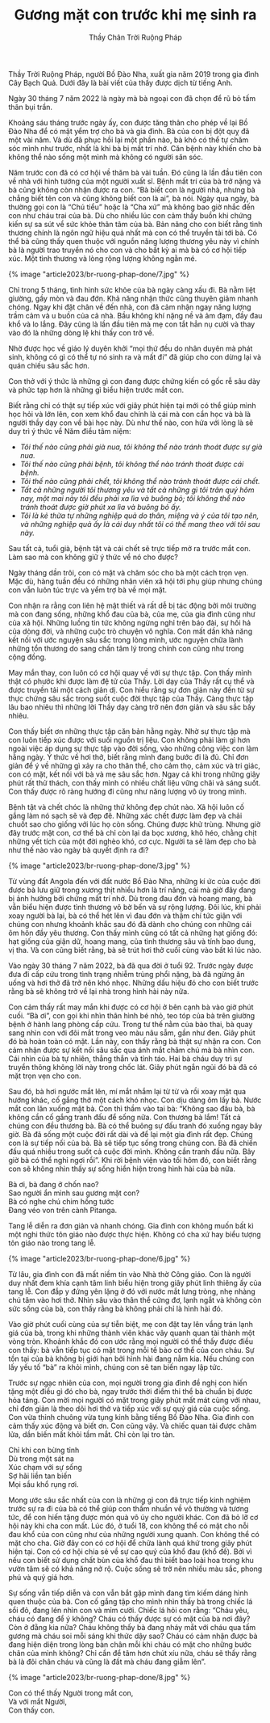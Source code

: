 ﻿---
title: Gương mặt con trước khi mẹ sinh ra
author: Thầy Chân Trời Ruộng Pháp
---

<p class="editors-preface">Thầy Trời Ruộng Pháp, người Bồ Đào Nha, xuất gia năm 2019 trong gia đình Cây Bạch Quả. Dưới đây là bài viết của thầy được dịch từ tiếng Anh.</p>

Ngày 30 tháng 7 năm 2022 là ngày mà bà ngoại con đã chọn để rũ bỏ tấm thân bụi trần.

Khoảng sáu tháng trước ngày ấy, con được tăng thân cho phép về lại Bồ Đào Nha để có mặt yểm trợ cho bà và gia đình. Bà của con bị đột quỵ đã một vài năm. Và dù đã phục hồi lại một phần nào, bà khó có thể tự chăm sóc mình như trước, nhất là khi bà bị mất trí nhớ. Căn bệnh này khiến cho bà không thể nào sống một mình mà không có người săn sóc.

Năm trước con đã có cơ hội về thăm bà vài tuần. Đó cũng là lần đầu tiên con về nhà với hình tướng của một người xuất sĩ. Bệnh mất trí của bà trở nặng và bà cũng không còn nhận được ra con. “Bà biết con là người nhà, nhưng bà chẳng biết tên con và cũng không biết con là ai”, bà nói. Ngày qua ngày, bà thường gọi con là “Chú tiểu” hoặc là “Cha xứ” mà không bao giờ nhắc đến con như cháu trai của bà. Dù cho nhiều lúc con cảm thấy buồn khi chứng kiến sự sa sút về sức khỏe thân tâm của bà. Bản năng cho con biết rằng tình thương chính là ngôn ngữ hiệu quả nhất mà con có thể truyền tải tới bà. Có thể bà cũng thấy quen thuộc với nguồn năng lượng thương yêu này vì chính bà là người trao truyền nó cho con và cho bất kỳ ai mà bà có cơ hội tiếp xúc. Một tình thương và lòng rộng lượng không ngằn mé.

{% image "article2023/br-ruong-phap-done/7.jpg" %}

Chỉ trong 5 tháng, tình hình sức khỏe của bà ngày càng xấu đi. Bà nằm liệt giường, gầy mòn và đau đớn. Khả năng nhận thức cũng thuyên giảm nhanh chóng. Ngay khi đặt chân về đến nhà, con đã cảm nhận ngay năng lượng trầm cảm và u buồn của cả nhà. Bầu không khí nặng nề và ảm đạm, đầy đau khổ và lo lắng. Đây cũng là lần đầu tiên mà mẹ con tắt hẳn nụ cười và thay vào đó là những dòng lệ khi thấy con trở về.

Nhờ được học về giáo lý duyên khởi “mọi thứ đều do nhân duyên mà phát sinh, không có gì có thể tự nó sinh ra và mất đi” đã giúp cho con dừng lại và quán chiếu sâu sắc hơn.

Con thở với ý thức là những gì con đang được chứng kiến có gốc rễ sâu dày và phức tạp hơn là những gì biểu hiện trước mắt con.

Biết rằng chỉ có thật sự tiếp xúc với giây phút hiện tại mới có thể giúp mình học hỏi và lớn lên, con xem khổ đau chính là cái mà con cần học và bà là người thầy dạy con về bài học này. Dù như thế nào, con hứa với lòng là sẽ duy trì ý thức về Năm điều tâm niệm:

- *Tôi thế nào cũng phải già nua, tôi không thể nào tránh thoát được sự già nua.*
- *Tôi thế nào cũng phải bệnh, tôi không thể nào tránh thoát được cái bệnh.*
- *Tôi thế nào cũng phải chết, tôi không thể nào tránh thoát được cái chết.*
- *Tất cả những người tôi thương yêu và tất cả những gì tôi trân quý hôm nay, một mai này tôi đều phải xa lìa và buông bỏ; tôi không thể nào tránh thoát được giờ phút xa lìa và buông bỏ ấy.*
- *Tôi là kẻ thừa tự những nghiệp quả do thân, miệng và ý của tôi tạo nên, và những nghiệp quả ấy là cái duy nhất tôi có thể mang theo với tôi sau này.*

Sau tất cả, tuổi già, bệnh tật và cái chết sẽ trực tiếp mở ra trước mắt con. Làm sao mà con không giữ ý thức về nó cho được?

Ngày tháng dần trôi, con có mặt và chăm sóc cho bà một cách trọn vẹn. Mặc dù, hàng tuần đều có những nhân viên xã hội tới phụ giúp nhưng chúng con vẫn luôn túc trực và yểm trợ bà về mọi mặt.

Con nhận ra rằng con liên hệ mật thiết và rất dễ bị tác động bởi môi trường mà con đang sống, những khổ đau của bà, của mẹ, của gia đình cũng như của xã hội. Những luồng tin tức không ngừng nghỉ trên báo đài, sự hối hả của dòng đời, và những cuộc trò chuyện vô nghĩa. Con mất dần khả năng kết nối với ước nguyện sâu sắc trong lòng mình, ước nguyện chữa lành những tổn thương do sang chấn tâm lý trong chính con cũng như trong cộng đồng. 

May mắn thay, con luôn có cơ hội quay về với sự thực tập. Con thấy mình thật có phước khi được làm đệ tử của Thầy. Lời dạy của Thầy rất cụ thể và được truyền tải một cách giản dị. Con hiểu rằng sự đơn giản này đến từ sự thực chứng sâu sắc trong suốt cuộc đời thực tập của Thầy. Càng thực tập lâu bao nhiêu thì những lời Thầy dạy càng trở nên đơn giản và sâu sắc bấy nhiêu.

Con thấy biết ơn những thực tập căn bản hằng ngày. Nhờ sự thực tập mà con luôn tiếp xúc được với suối nguồn trị liệu. Con không phải làm gì hơn ngoài việc áp dụng sự thực tập vào đời sống, vào những công việc con làm hằng ngày. Ý thức về hơi thở, biết rằng mình đang bước đi là đủ. Chỉ đơn giản để ý về những gì xảy ra cho thân thể, cho cảm thọ, cảm xúc và tri giác, con có mặt, kết nối với bà và mẹ sâu sắc hơn. Ngay cả khi trong những giây phút rất thử thách, con thấy mình có nhiều chất liệu vững chãi và sáng suốt. Con thấy được rõ ràng hướng đi cũng như năng lượng vô úy trong mình. 

Bệnh tật và chết chóc là những thứ không đẹp chút nào. Xã hội luôn cố gắng làm nó sạch sẽ và đẹp đẽ. Những xác chết được làm đẹp và chải chuốt sao cho giống với lúc họ còn sống. Chúng được khử trùng. Nhưng giờ đây trước mặt con, cơ thể bà chỉ còn lại da bọc xương, khô héo, chằng chịt những vết tích của một đời nghèo khó, cơ cực. Người ta sẽ làm đẹp cho bà như thế nào vào ngày bà quyết định ra đi?

{% image "article2023/br-ruong-phap-done/3.jpg" %}

Từ vùng đất Angola đến với đất nước Bồ Đào Nha, những kí ức của cuộc đời được bà lưu giữ trong xương thịt nhiều hơn là trí năng, cái mà giờ đây đang bị ảnh hưởng bởi chứng mất trí nhớ. Dù trong đau đớn và hoang mang, bà vẫn biểu hiện được tình thương vô bờ bến và sự rộng lượng. Đôi lúc, khi phải xoay người bà lại, bà có thể hét lên vì đau đớn và thậm chí tức giận với chúng con nhưng khoảnh khắc sau đó đã dành cho chúng con những cái ôm hôn đầy yêu thương. Con thấy mình cũng có tất cả những hạt giống đó: hạt giống của giận dữ, hoang mang, của tình thương sâu và tính bao dung, vị tha. Và con cũng biết rằng, bà sẽ trút hơi thở cuối cùng vào bất kì lúc nào.   

Vào ngày 30 tháng 7 năm 2022, bà đã qua đời ở tuổi 92. Trước ngày được đưa đi cấp cứu trong tình trạng nhiễm trùng phổi nặng, bà đã ngừng ăn uống và hơi thở đã trở nên khó nhọc. Những dấu hiệu đó cho con biết trước rằng bà sẽ không trở về lại nhà trong hình hài này nữa. 

Con cảm thấy rất may mắn khi được có cơ hội ở bên cạnh bà vào giờ phút cuối. “Bà ơi”, con gọi khi nhìn thân hình bé nhỏ, teo tóp của bà trên giường bệnh ở hành lang phòng cấp cứu. Trong tư thế nằm của bào thai, bà quay sang nhìn con với đôi mắt trong veo màu nâu sẫm, gần như đen. Giây phút đó bà hoàn toàn có mặt. Lần này, con thấy rằng bà thật sự nhận ra con. Con cảm nhận được sự kết nối sâu sắc qua ánh mắt chăm chú mà bà nhìn con. Cái nhìn của bà tự nhiên, thẳng thắn và tỉnh táo. Hai bà cháu duy trì sự truyền thông không lời này trong chốc lát. Giây phút ngắn ngủi đó bà đã có mặt trọn vẹn cho con. 

Sau đó, bà hơi ngước mắt lên, mí mắt nhắm lại từ từ và rồi xoay mặt qua hướng khác, cố gắng thở một cách khó nhọc. Con dịu dàng ôm lấy bà. Nước mắt con lăn xuống mặt bà. Con thì thầm vào tai bà: “Không sao đâu bà, bà không cần cố gắng tranh đấu để sống nữa. Con thương bà lắm! Tất cả chúng con đều thương bà. Bà có thể buông sự đấu tranh đó xuống ngay bây giờ. Bà đã sống một cuộc đời rất dài và để lại một gia đình rất đẹp. Chúng con là sự tiếp nối của bà. Bà sẽ tiếp tục sống trong chúng con. Bà đã chiến đấu quá nhiều trong suốt cả cuộc đời mình. Không cần tranh đấu nữa. Bây giờ bà có thể nghỉ ngơi rồi”. Khi rời bệnh viện vào tối hôm đó, con biết rằng con sẽ không nhìn thấy sự sống hiển hiện trong hình hài của bà nữa.    

<div class="verse"><p>Bà ơi, bà đang ở chốn nao?<br/>
Sao người ẩn mình sau gương mặt con?<br/>
Bà có nghe chú chim hồng tước<br/>
Đang véo von trên cành Pitanga.</p></div>

Tang lễ diễn ra đơn giản và nhanh chóng. Gia đình con không muốn bất kì một nghi thức tôn giáo nào được thực hiện. Không có cha xứ hay biểu tượng tôn giáo nào trong tang lễ.

{% image "article2023/br-ruong-phap-done/6.jpg" %}

Từ lâu, gia đình con đã mất niềm tin vào Nhà thờ Công giáo. Con là người duy nhất đem khía cạnh tâm linh biểu hiện trong giây phút linh thiêng ấy của tang lễ. Con đắp y đứng yên lặng ở đó với nước mắt lưng tròng, nhẹ nhàng chú tâm vào hơi thở. Nhìn sâu vào thân thể cứng đơ, lạnh ngắt và không còn sức sống của bà, con thấy rằng bà không phải chỉ là hình hài đó. 

Vào giờ phút cuối cùng của sự tiễn biệt, mẹ con đặt tay lên vầng trán lạnh giá của bà, trong khi những thành viên khác vây quanh quan tài thành một vòng tròn. Khoảnh khắc đó con ước rằng mọi người có thể thấy được điều con thấy: bà vẫn tiếp tục có mặt trong mỗi tế bào cơ thể của con cháu. Sự tồn tại của bà không bị giới hạn bởi hình hài đang nằm kia. Nếu chúng con lấy yếu tố “bà” ra khỏi mình, chúng con sẽ tan biến ngay lập tức. 

Trước sự ngạc nhiên của con, mọi người trong gia đình đề nghị con hiến tặng một điều gì đó cho bà, ngay trước thời điểm thi thể bà chuẩn bị được hỏa táng. Con mời mọi người có mặt trong giây phút mất mát cùng với nhau, chỉ đơn giản là theo dõi hơi thở và tiếp xúc với sự quý giá của cuộc sống. Con vừa thỉnh chuông vừa tụng kinh bằng tiếng Bồ Đào Nha. Gia đình con cảm thấy xúc động và biết ơn. Con cũng vậy. Và chiếc quan tài được châm lửa, dần biến mất khỏi tầm mắt. Chỉ còn lại tro tàn.   

<div class="verse"><p>Chỉ khi con bừng tỉnh<br/>
Dù trong một sát na<br/>
Xúc chạm với sự sống<br/>
Sợ hãi liền tan biến<br/>
Mọi sầu khổ rụng rơi.</p></div>

Mong ước sâu sắc nhất của con là những gì con đã trực tiếp kinh nghiệm trước sự ra đi của bà có thể giúp con thấm nhuần về vô thường và tương tức, để con hiến tặng được món quà vô úy cho người khác. Con đã bỏ lỡ cơ hội này khi cha con mất. Lúc đó, ở tuổi 18, con không thể có mặt cho nỗi đau khổ của con cũng như của những người xung quanh. Con không thể có mặt cho cha. Giờ đây con có cơ hội để chữa lành quá khứ trong giây phút hiện tại. Con có cơ hội chia sẻ về sự cao quý của khổ đau (khổ đế). Bởi vì nếu con biết sử dụng chất bùn của khổ đau thì biết bao loài hoa trong khu vườn tâm sẽ có khả năng nở rộ. Cuộc sống sẽ trở nên nhiều màu sắc, phong phú và quý giá hơn.

Sự sống vẫn tiếp diễn và con vẫn bắt gặp mình đang tìm kiếm dáng hình quen thuộc của bà. Con cố gắng tập cho mình nhìn thấy bà trong chiếc lá sồi đỏ, đang lén nhìn con và mỉm cười. Chiếc lá hỏi con rằng: “Cháu yêu, cháu có đang để ý không? Cháu có thấy được sự có mặt của bà nơi đây? Còn ở đằng kia nữa? Cháu không thấy bà đang nháy mắt với cháu qua tấm gương mà cháu soi mỗi sáng khi thức dậy sao? Cháu có cảm nhận được bà đang hiện diện trong lòng bàn chân mỗi khi cháu có mặt cho những bước chân của mình không? Chỉ cần để tâm hơn chút xíu nữa, cháu sẽ thấy rằng bà là đôi chân cháu và cũng là đất mà cháu đang giẫm lên”.

{% image "article2023/br-ruong-phap-done/8.jpg" %}

<div class="verse"><p>Con có thể thấy Người trong mắt con,<br/>
Và với mắt Người,<br/>
Con thấy con.</p></div>
